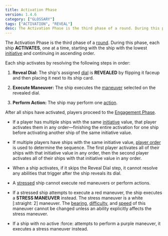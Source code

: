 ```yaml
---
title: Activation Phase
version: 1.4.6
category: ["GLOSSARY"]
tags: ["ACTIVATION", "REVEAL"]
desc: The Activation Phase is the third phase of a round. During this phase, each ship ACTIVATES, one at a time, starting with the ship with the lowest initiative and continuing in ascending order.
---
```


The Activation Phase is the third phase of a [round](/rules/Round). During this phase, each ship **ACTIVATES**, one at a time, starting with the ship with the lowest [initiative](/rules/Initiative) and continuing in ascending order.

Each ship activates by resolving the following steps in order:

1. **Reveal Dial:** The ship's assigned [dial](/rules/Dail) is **REVEALED** by flipping it faceup and then placing it next to its ship card.

1. **Execute Maneuver:** The ship executes the [maneuver](/rules/Maneuver) selected on the revealed dial.

1. **Perform Action:** The ship may perform one [action](/rules/Action).

After all ships have activated, players proceed to the [Engagement Phase](/rules/Engagement_Phase).

- If a player has multiple ships with the same [initiative](/rules/Initiative) value, that player activates them in any order—finishing the entire activation for one ship before activating another ship of the same initiative value.

- If multiple players have ships with the same initiative value, [player order](/rules/Player_Order) is used to determine the sequence. The first player activates all of their ships with that initiative value in any order, then the second player activates all of their ships with that initiative value in any order.

- When a ship activates, if it skips the Reveal Dial step, it cannot resolve
  any abilities that trigger after the ship reveals its dial.

- A [stressed](/rules/Stress) ship cannot execute red maneuvers or perform actions.

- If a stressed ship attempts to execute a red maneuver, the ship executes a **STRESS MANEUVER** instead. The stress maneuver is a white [:straight: 2] maneuver. The [bearing](/rules/Bearing), [difficulty](/rules/Difficulty), and [speed](/rules/Speed) of this maneuver cannot be changed unless an ability explicitly affects the stress maneuver.

- If a ship with no active :force: attempts to perform a purple maneuver, it executes a stress maneuver instead.